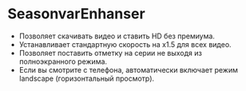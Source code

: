 # SeasonvarEnhanser
- Позволяет скачивать видео и ставить HD без премиума. 
- Устанавливает стандартную скорость на x1.5 для всех видео.
- Позволяет поставить отметку на серии не выходя из полноэкранного режима.
- Если вы смотрите с телефона, автоматически включает режим landscape (горизонтальный просмотр).
